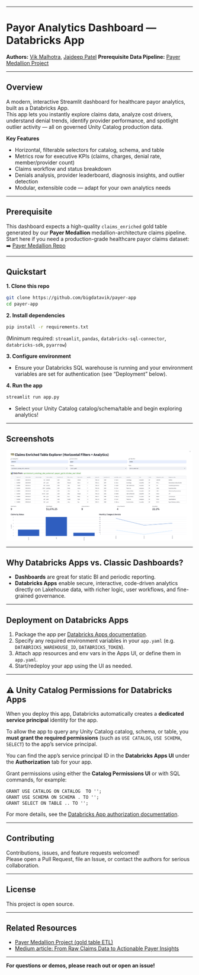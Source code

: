 ***

# Payor Analytics Dashboard — Databricks App

**Authors:** [Vik Malhotra](https://www.linkedin.com/in/vkmalhotra/), [Jaideep Patel](https://www.linkedin.com/in/jaideeppatel/)
**Prerequisite Data Pipeline:** [Payer Medallion Project](https://github.com/bigdatavik/payer_dlt)

***

## Overview

A modern, interactive Streamlit dashboard for healthcare payor analytics, built as a Databricks App.  
This app lets you instantly explore claims data, analyze cost drivers, understand denial trends, identify provider performance, and spotlight outlier activity — all on governed Unity Catalog production data.

**Key Features**
- Horizontal, filterable selectors for catalog, schema, and table
- Metrics row for executive KPIs (claims, charges, denial rate, member/provider count)
- Claims workflow and status breakdown
- Denials analysis, provider leaderboard, diagnosis insights, and outlier detection
- Modular, extensible code — adapt for your own analytics needs

***

## Prerequisite

This dashboard expects a high-quality `claims_enriched` gold table generated by our **Payer Medallion** medallion-architecture claims pipeline.
Start here if you need a production-grade healthcare payor claims dataset:  
➡️ [Payer Medallion Repo](https://github.com/bigdatavik/payer_dlt)

***

## Quickstart

**1. Clone this repo**
```bash
git clone https://github.com/bigdatavik/payer-app
cd payer-app
```

**2. Install dependencies**
```bash
pip install -r requirements.txt
```
(Minimum required: `streamlit`, `pandas`, `databricks-sql-connector`, `databricks-sdk`, `pyarrow`)

**3. Configure environment**  
- Ensure your Databricks SQL warehouse is running and your environment variables are set for authentication (see “Deployment” below).

**4. Run the app**
```bash
streamlit run app.py
```
- Select your Unity Catalog catalog/schema/table and begin exploring analytics!

***

## Screenshots

![Payor Dashboard Screenshot](images/dashboard.png)

***

## Why Databricks Apps vs. Classic Dashboards?

- **Dashboards** are great for static BI and periodic reporting.
- **Databricks Apps** enable secure, interactive, code-driven analytics directly on Lakehouse data, with richer logic, user workflows, and fine-grained governance.

***

## Deployment on Databricks Apps

1. Package the app per [Databricks Apps documentation](https://docs.databricks.com/en/dev-tools/databricks-apps/index.html).
2. Specify any required environment variables in your `app.yaml` (e.g. `DATABRICKS_WAREHOUSE_ID`, `DATABRICKS_TOKEN`).
3. Attach app resources and env vars in the Apps UI, or define them in `app.yaml`.
4. Start/redeploy your app using the UI as needed.

***


## ⚠️ Unity Catalog Permissions for Databricks Apps

When you deploy this app, Databricks automatically creates a **dedicated service principal** identity for the app.

To allow the app to query any Unity Catalog catalog, schema, or table, you **must grant the required permissions** (such as `USE CATALOG`, `USE SCHEMA`, `SELECT`) to the app’s service principal.

You can find the app’s service principal ID in the **Databricks Apps UI** under the **Authorization** tab for your app.

Grant permissions using either the **Catalog Permissions UI** or with SQL commands, for example:

```
GRANT USE CATALOG ON CATALOG  TO '';
GRANT USE SCHEMA ON SCHEMA . TO '';
GRANT SELECT ON TABLE .. TO '';
```

For more details, see the [Databricks App authorization documentation](https://learn.microsoft.com/en-us/azure/databricks/dev-tools/databricks-apps/auth).

***

## Contributing

Contributions, issues, and feature requests welcomed!  
Please open a Pull Request, file an Issue, or contact the authors for serious collaboration.

***

## License

This project is open source.

***

## Related Resources

- [Payer Medallion Project (gold table ETL)](https://github.com/bigdatavik/payer_dlt)
- [Medium article: From Raw Claims Data to Actionable Payer Insights](https://medium.com/@vikram.malhotra/from-raw-claims-data-to-actionable-payer-insights-33bac61d314f)

***

**For questions or demos, please reach out or open an issue!**

